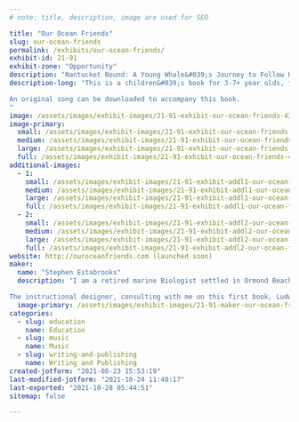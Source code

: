 ```yaml
---
# note: title, description, image are used for SEO

title: "Our Ocean Friends"
slug: our-ocean-friends
permalink: /exhibits/our-ocean-friends/
exhibit-id: 21-91
exhibit-zone: "Opportunity"
description: "Nantucket Bound: A Young Whale&#039;s Journey to Follow His Dream"
description-long: "This is a children&#039;s book for 3-7+ year olds, following the journey of a young whale, along with his mother, up the Eastern Atlantic. On this trip, they encounter all sorts of marine life and he learns all the things that a young whale must learn. He longs to be a teacher himself, teaching the world about protecting the oceans and ALL its inhabitants.

An original song can be downloaded to accompany this book.
"
image: /assets/images/exhibit-images/21-91-exhibit-our-ocean-friends-43-cover-4431-large.png
image-primary: 
  small: /assets/images/exhibit-images/21-91-exhibit-our-ocean-friends-43-cover-4431-small.png
  medium: /assets/images/exhibit-images/21-91-exhibit-our-ocean-friends-43-cover-4431-medium.png
  large: /assets/images/exhibit-images/21-91-exhibit-our-ocean-friends-43-cover-4431-large.png
  full: /assets/images/exhibit-images/21-91-exhibit-our-ocean-friends-43-cover-4431-full.png
additional-images: 
  - 1:
    small: /assets/images/exhibit-images/21-91-exhibit-addl1-our-ocean-friends-ocean-friends-logo-blue-words-small.png
    medium: /assets/images/exhibit-images/21-91-exhibit-addl1-our-ocean-friends-ocean-friends-logo-blue-words-medium.png
    large: /assets/images/exhibit-images/21-91-exhibit-addl1-our-ocean-friends-ocean-friends-logo-blue-words-large.png
    full: /assets/images/exhibit-images/21-91-exhibit-addl1-our-ocean-friends-ocean-friends-logo-blue-words-full.png
  - 2:
    small: /assets/images/exhibit-images/21-91-exhibit-addl2-our-ocean-friends-oof-whale-song-writer-sle-1024x1024-small.png
    medium: /assets/images/exhibit-images/21-91-exhibit-addl2-our-ocean-friends-oof-whale-song-writer-sle-1024x1024-medium.png
    large: /assets/images/exhibit-images/21-91-exhibit-addl2-our-ocean-friends-oof-whale-song-writer-sle-1024x1024-large.png
    full: /assets/images/exhibit-images/21-91-exhibit-addl2-our-ocean-friends-oof-whale-song-writer-sle-1024x1024-full.png
website: http://ouroceanfriends.com (launched soon)
maker: 
  name: "Stephen Estabrooks"
  description: "I am a retired marine Biologist settled in Ormond Beach, now writing stories for children and helping to spark their interest and concerns over the plight of our oceans.

The instructional designer, consulting with me on this first book, Ludwika Goodson, also will be at the exhibit. We are partners in OurOceanFriends.com."
  image-primary: /assets/images/exhibit-images/21-91-maker-our-ocean-friends-cover-medium.png
categories: 
  - slug: education
    name: Education
  - slug: music
    name: Music
  - slug: writing-and-publishing
    name: Writing and Publishing
created-jotform: "2021-08-23 15:53:19"
last-modified-jotform: "2021-10-24 11:48:17"
last-exported: "2021-10-28 05:44:51"
sitemap: false

---
```

